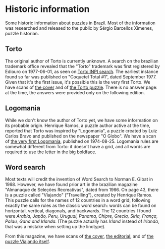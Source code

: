 # Historic information

Some historic information about puzzles in Brazil. Most of the information was researched and released to the public by Sérgio Barcellos Ximenes, puzzle historian.

## Torto

The original author of Torto is currently unknown. A search on the brazilian trademark office revealed that the "Torto" trademark was first registered by Ediouro on 1977-06-01, as seen on [Torto INPI search](torto-inpi.pdf). The earliest instance found so far was published on "Coquetel Total #1", dated September 1977. Given that it's the first issue, it's possible this is the very first Torto. We have scans of [the cover](coquetel-total-cover.pdf) and of [the Torto puzzle](coquetel-total-torto.pdf). There is no answer page: at the time, the answers were provided only on the following edition.

## Logomania

While we don't know the author of Torto yet, we have some information on its probable origin. Henrique Ramos, a puzzle author active at the time, reported that Torto was inspired by "Logomania", a puzzle created by Luiz Carlos Bravo and published on the newspaper "O Globo". We have a scan of [the very first Logomania](logomania.pdf), published on 1974-08-25. Logomania rules are somewhat different from Torto: it doesn't have a grid, and all words are required to use the letter in the big boldface.

## Word search

Most texts will credit the invention of Word Search to Norman E. Gibat in 1968. However, we have found prior art in the brazilian magazine "Almanaque de Seleções Recreativas", dated from 1966. On page 43, there is a puzzle called "Viajando" ("Travelling"), created by Henrique Ramos. This puzzle calls for the names of 12 countries in a word grid, following exactly the same rules as the classic word search: words can be found on horizontal, vertical, diagonals, and backwards. The 12 countries I found were *Arabia, Japão, Peru, Uruguai, Panama, Chipre, Grecia, Siria, França, Palau, Gana and Irlanda*. (The puzzle actually has *Irland* instead of *Irlanda*, that was a mistake when setting up the linotype).

From this magazine, we have scans of [the cover](Almanaque-cover.jpg), [the editorial](Almanaque-address.jpg), and of [the puzzle Viajando itself](Almanaque-wordsearch.jpg).
